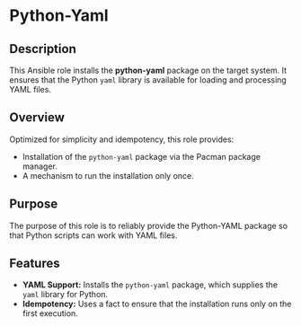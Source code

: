 # Python-Yaml

## Description

This Ansible role installs the **python-yaml** package on the target system. It ensures that the Python `yaml` library is available for loading and processing YAML files.

## Overview

Optimized for simplicity and idempotency, this role provides:
- Installation of the `python-yaml` package via the Pacman package manager.
- A mechanism to run the installation only once.

## Purpose

The purpose of this role is to reliably provide the Python-YAML package so that Python scripts can work with YAML files.

## Features

- **YAML Support:** Installs the `python-yaml` package, which supplies the `yaml` library for Python.  
- **Idempotency:** Uses a fact to ensure that the installation runs only on the first execution.  